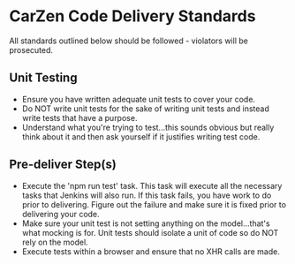 # CarZen Code Delivery Standards

All standards outlined below should be followed - violators will be prosecuted.

## Unit Testing
- Ensure you have written adequate unit tests to cover your code.
- Do NOT write unit tests for the sake of writing unit tests and instead write tests that have a purpose.
- Understand what you're trying to test...this sounds obvious but really think about it and then ask yourself if it justifies writing test code.

## Pre-deliver Step(s)
- Execute the 'npm run test' task.  This task will execute all the necessary tasks that Jenkins will also run.  If this task fails, you have work to do prior to delivering.  Figure out the failure and make sure it is fixed prior to delivering your code.
- Make sure your unit test is not setting anything on the model...that's what mocking is for.  Unit tests should isolate a unit of code so do NOT rely on the model.
- Execute tests within a browser and ensure that no XHR calls are made.
